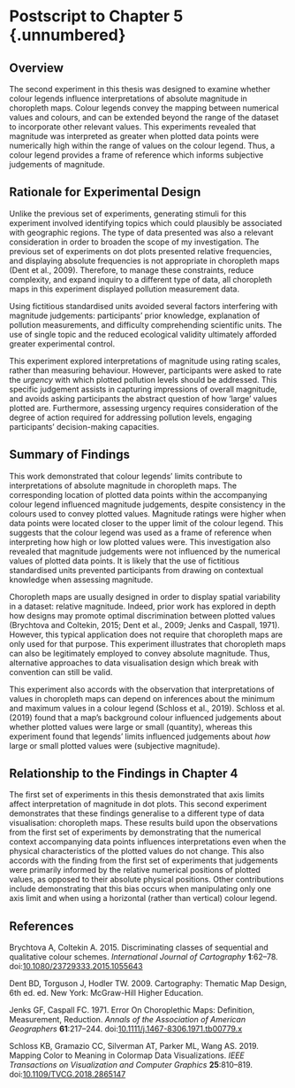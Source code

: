 # Postscript to Chapter 5 {.unnumbered}

## Overview

The second experiment in this thesis was designed to examine whether colour legends influence interpretations of absolute magnitude in choropleth maps. Colour legends convey the mapping between numerical values and colours, and can be extended beyond the range of the dataset to incorporate other relevant values. This experiments revealed that magnitude was interpreted as greater when plotted data points were numerically high within the range of values on the colour legend. Thus, a colour legend provides a frame of reference which informs subjective judgements of magnitude.

## Rationale for Experimental Design

Unlike the previous set of experiments, generating stimuli for this experiment involved identifying topics which could plausibly be associated with geographic regions. The type of data presented was also a relevant consideration in order to broaden the scope of my investigation. The previous set of experiments on dot plots presented relative frequencies, and displaying absolute frequencies is not appropriate in choropleth maps (Dent et al., 2009). Therefore, to manage these constraints, reduce complexity, and expand inquiry to a different type of data, all choropleth maps in this experiment displayed pollution measurement data. 

Using fictitious standardised units avoided several factors interfering with magnitude judgements: participants’ prior knowledge, explanation of pollution measurements, and difficulty comprehending scientific units. The use of single topic and the reduced ecological validity ultimately afforded greater experimental control.

This experiment explored interpretations of magnitude using rating scales, rather than measuring behaviour. However, participants were asked to rate the *urgency* with which plotted pollution levels should be addressed. This specific judgement assists in capturing impressions of overall magnitude, and avoids asking participants the abstract question of how ‘large’ values plotted are. Furthermore, assessing urgency requires consideration of the degree of action required for addressing pollution levels, engaging participants’ decision-making capacities.

## Summary of Findings

This work demonstrated that colour legends’ limits contribute to interpretations of absolute magnitude in choropleth maps. The corresponding location of plotted data points within the accompanying colour legend influenced magnitude judgements, despite consistency in the colours used to convey plotted values. Magnitude ratings were higher when data points were located closer to the upper limit of the colour legend. This suggests that the colour legend was used as a frame of reference when interpreting how high or low plotted values were. This investigation also revealed that magnitude judgements were not influenced by the numerical values of plotted data points. It is likely that the use of fictitious standardised units prevented participants from drawing on contextual knowledge when assessing magnitude. 

Choropleth maps are usually designed in order to display spatial variability in a dataset: relative magnitude. Indeed, prior work has explored in depth how designs may promote optimal discrimination between plotted values (Brychtova and Coltekin, 2015; Dent et al., 2009; Jenks and Caspall, 1971). However, this typical application does not require that choropleth maps are only used for that purpose. This experiment illustrates that choropleth maps can also be legitimately employed to convey absolute magnitude. Thus, alternative approaches to data visualisation design which break with convention can still be valid.

This experiment also accords with the observation that interpretations of values in choropleth maps can depend on inferences about the minimum and maximum values in a colour legend (Schloss et al., 2019). Schloss et al. (2019) found that a map’s background colour influenced judgements about whether plotted values were large or small (quantity), whereas this experiment found that legends’ limits influenced judgements about *how* large or small plotted values were (subjective magnitude).

## Relationship to the Findings in Chapter 4

The first set of experiments in this thesis demonstrated that axis limits affect interpretation of magnitude in dot plots. This second experiment demonstrates that these findings generalise to a different type of data visualisation: choropleth maps. These results build upon the observations from the first set of experiments by demonstrating that the numerical context accompanying data points influences interpretations even when the physical characteristics of the plotted values do not change. This also accords with the finding from the first set of experiments that judgements were primarily informed by the relative numerical positions of plotted values, as opposed to their absolute physical positions. Other contributions include demonstrating that this bias occurs when manipulating only one axis limit and when using a horizontal (rather than vertical) colour legend.

## References

Brychtova A, Coltekin A. 2015. Discriminating classes of sequential and qualitative colour schemes. *International Journal of Cartography* **1**:62–78. doi:[10.1080/23729333.2015.1055643](https://doi.org/10.1080/23729333.2015.1055643)

Dent BD, Torguson J, Hodler TW. 2009. Cartography: Thematic Map Design, 6th ed. ed. New York: McGraw-Hill Higher Education. 

Jenks GF, Caspall FC. 1971. Error On Choroplethic Maps: Definition, Measurement, Reduction. *Annals of the Association of American Geographers* **61**:217–244. doi:[10.1111/j.1467-8306.1971.tb00779.x](https://doi.org/10.1111/j.1467-8306.1971.tb00779.x )

Schloss KB, Gramazio CC, Silverman AT, Parker ML, Wang AS. 2019. Mapping Color to Meaning in Colormap Data Visualizations. *IEEE Transactions on Visualization and Computer Graphics* **25**:810–819. doi:[10.1109/TVCG.2018.2865147](https://doi.org/10.1109/TVCG.2018.2865147)


